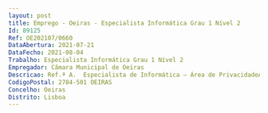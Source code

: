 ```yaml
--- 
layout: post
title: Emprego - Oeiras - Especialista Informática Grau 1 Nível 2
Id: 89125
Ref: OE202107/0660
DataAbertura: 2021-07-21
DataFecho: 2021-08-04
Trabalho: Especialista Informática Grau 1 Nível 2
Empregador: Câmara Municipal de Oeiras
Descricao: Ref.ª A.  Especialista de Informática – Área de PrivacidadeApoiar do ponto de vista tecnológico o Encarregado de Proteção de Dados no planeamento, execução, análise e correção contínua no processo de implementação e aplicação do Regulamento Geral de Proteção de Dados (RGPD) no Município de Oeiras. Ref.ª B – Especialista de Informática – Área de SegurançaAssegurar o bom funcionamento de todos os sistemas de informação, assim como garantir a segurança eletrónica de todos os dados, informações, sistemas e utilizadores  Assegurar a monitorização e alarmística dos sistemas tecnológicos do município  Elaboração de relatórios de utilização, gestão da capacidade e de indisponibilidades  Configuração de firewalls e outros sistemas de segurança de rede  Monitorização interna e externa da rede  Análise forense de incidentes de segurança  Elaboração de relatórios mensais de incidentes de segurança.Ref.ª A Especialista de Informática – Área de Privacidade•	Formação específica no Regulamento Geral de Proteção de Dados (RGPD) •	Experiência profissional em projetos de implementação do RGPD na administração pública •	Experiência em gestão de sistemas de bases de dados •	Experiência em gestão de projetos em tecnologias e sistemas de informação •	Conhecimentos na área de engenharia de software •	Conhecimentos na área de infraestruturas tecnológicas de suporte ao negócio  •	Conhecimentos e experiência sólida na área de microinformática Microsoft (Desktops e laptops, Hardware e Software) •	Conhecimentos de infraestruturas e redes em ambientes Microsoft e Linux.Ref.ª B Especialista de Informática – Área de Segurança•	Cursos de especialização ou pós graduados na área da segurança de informação e ou cibersegurança •	Experiência em gestão de projetos em tecnologias e sistemas de informação •	Conhecimentos na área de engenharia de software •	Conhecimentos na área de infraestruturas tecnológicas de suporte ao negócio  •	Conhecimentos e experiência sólida na área de microinformática Microsoft (Desktops e laptops, Hardware e Software) •	Conhecimentos de infraestruturas e redes em ambientes Microsoft e Linux •	Experiência em gestão de Firewalls •	Experiência em gestão de backups •	Experiência em software de Monotorização de sistemas (NAGIOS, SCOM, NETMON, etc.) •	Experiência em gestão da SIEMS •	Experiência em gestão de sistemas de CCTV •	Certificado ISO 27001 Foundation •	Conhecimentos de Virtualização •	Experiência em organismos de administração pública •	Experiência em exercícios de cibersegurança •	Desempenho de funções semelhantes há mais de 2 anos.
CodigoPostal: 2784-501 OEIRAS
Concelho: Oeiras
Distrito: Lisboa
--- 
```

